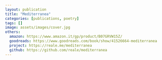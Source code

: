 ```yaml
---
layout: publication
title: "Mediterranea"
categories: [publications, poetry]
tags: []
image: assets/images/cover.jpg
others:
  amazon: https://www.amazon.it/gp/product/B07GRVW15Z/
  goodreads: https://www.goodreads.com/book/show/41526664-mediterranea
  project: https://reale.me/mediterranea
  github: https://github.com/reale/mediterranea
---
```

